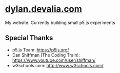 # [dylan.devalia.com](http://dylan.devalia.com/)

My website. Currently building small p5.js experiments

## Special Thanks

- p5.js Team: https://p5js.org/
- Dan Shiffman (The Coding Train): https://www.youtube.com/user/shiffman/
- w3schools.com: http://www.w3schools.com/

